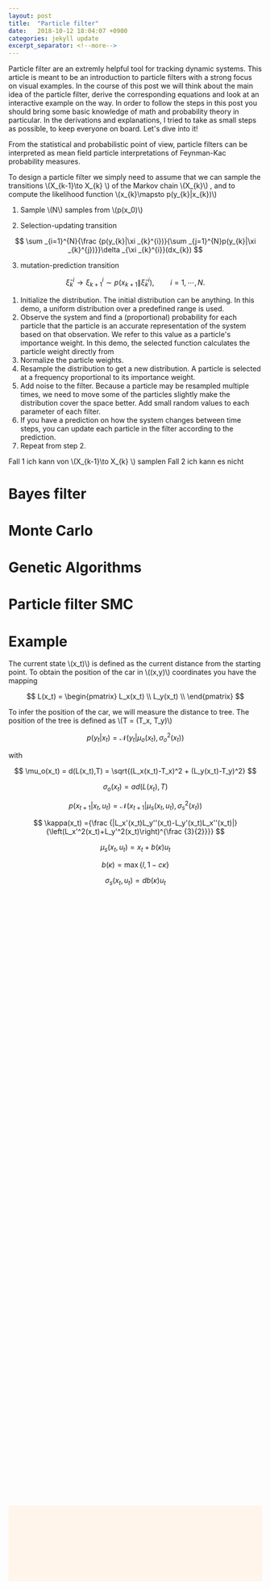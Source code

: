 ```yaml
---
layout: post
title:  "Particle filter"
date:   2018-10-12 18:04:07 +0900
categories: jekyll update
excerpt_separator: <!--more-->
---
```

Particle filter are an extremly helpful tool for tracking dynamic systems. This article is meant to be an introduction to particle filters with a strong focus on visual examples. In the course of this post we will think about the main idea of the particle filter, derive the corresponding equations and look at an interactive example on the way. In order to follow the steps in this post you should bring some basic knowledge of math and probability theory in particular. In the derivations and explanations, I tried to take as small steps as possible, to keep everyone on board. Let's dive into it!
<!--more-->
<script src="https://d3js.org/d3.v5.min.js" charset="utf-8"></script>
<script type="text/javascript" async src="https://cdn.mathjax.org/mathjax/latest/MathJax.js?config=TeX-AMS-MML_SVG"></script>
  <script src="https://cdn.plot.ly/plotly-latest.min.js"></script>

<script src="{{ base.url | prepend: site.url }}/assets/js/particle_filter/particle_filter.js"></script>
<script src="{{ base.url | prepend: site.url }}/assets/js/particle_filter/race_car.js"></script>
<script src="{{ base.url | prepend: site.url }}/assets/js/particle_filter/race_track.js"></script>

<script src="{{ base.url | prepend: site.url }}/assets/js/particle_filter/util.js"></script>

<script src="{{ base.url | prepend: site.url }}/assets/js/particle_filter/plot.js"></script>

<script src="{{ base.url | prepend: site.url }}/assets/js/particle_filter/discrete_bayes_filter.js"></script>


<script type="text/javascript">

// mit keys oder button steuerbar
// strips ein und ausblendbar
// weights ein und ausblendbar
// update resample predict manuell oder langsam automatisch (weiter button)
// update resample predict button (hier macht input keinen sinn, außer man hat 3 button für predict)
// mit maus car position festlegen (geringster abstand)


// herangehensweise

// 1. auto fährt 
// 2. Vorstellung der system und beobachtungsfunktion (plot)
// 3. mit maus car position festlegen, entsprechende verteilung innen und außen anzeigen
// 3a. Bayes filter approximierung außen posterior innen beobachtung (update prediction weiter)
// 4. standbild: particle anzeigen
// 5. standbild: update step (5 sek vorher 5 sek nachher) (prob strip innen anzeigen)
// 6. standbild: resampling (5 sek vorher 5 sek nachher)
// 7. standbild: predict (5 sek vorher 5 sek nachher)
// 8. update resample predict manuell (weiter button)
// 9. update resample predict automatisch (geschwindigkeit einstellbar) (steuerung über pfeiltasten)
// 10. zwei trees

	// SITE NOT LOADED!!!

	// add loaded listener
	window.addEventListener("load", function(event) {
		finished_loading();
	});

	function race_track_radius(rad){
		function deviation(x){
			return 10.0*Math.cos(8*x) + 290*gaussian(x,Math.PI-0.4,0.5) - 30*gaussian(x,Math.PI-0.0,0.2) + 330*gaussian(x,Math.PI+0.3,0.4);
		}
		return r = this.base_radius + deviation(rad);
	}

	var strip_n = 1000;


	// define race track
	var w = 800;
	var h = 500;
	var base_radius = 180;
	var base_x = w - base_radius - 80;
	var base_y = 250;

	race_track = new RadialRaceTrack(w, h, base_x, base_y, base_radius, race_track_radius);
	race_track.add_tree(base_x, base_y);

	// define race car
	rc = new RaceCar(race_track,"{{ base.url | prepend: site.url }}");

	// define particle filter 

	var N = 100; //no. of particles



		var use_particle_filter = false;
		var ani_step;

	race_track.set_strip_domain(strip_n);
	strip_pos = race_track.strip_pos;





	if(use_particle_filter){
		function observe_dist(distance, state){
			return rc.output_dist_single(distance, state, 0);
		}
		pf = new ParticleFilter(N, rc.system_dist_single.bind(rc), rc.system_dist_sample.bind(rc), [observe_dist], rc.initial_dist_sample.bind(rc), race_track.draw_points.bind(race_track));
		ani_step = 3;
	}else{



		state_n = strip_n;
		output_n = strip_n;

		console.log(strip_n)

		// define domains

		bf_x_map = strip_pos;

		bf_u_map = [0, 1, 2];

		max_dist = race_track.w;
		bf_y_map = [...Array(output_n)].map((e,i)=>{return max_dist*i/output_n;});


		// discretize pdf

		//bf_initial_dist = norm_vector([...Array(state_n)].map((e,i)=>{return (i>500 && i<550)?1.0:0.0;}));

		bf_initial_dist = norm_vector([...Array(state_n)].map((e,i)=>{return 1.0;}));

		

		bf_system_dist = bf_u_map.map((u)=>{
			return bf_x_map.map((x)=>{
				return norm_vector(rc.system_dist_array(bf_x_map,x,u));
			});
		});

		bf_output_dist = bf_x_map.map((x)=>{
				return norm_vector(rc.output_dist_array(bf_y_map,x,0));
		});

		function cont_2_disc_output(output){
			output = Math.abs(output);

			return Math.floor(output_n*output/max_dist);
		}

		
		bf = new DiscreteBayesFilter(bf_system_dist, bf_output_dist, bf_initial_dist);
		ani_step = 3;
	}


	var aa = 0;

	var dur = 1000;





function get_system_dist_normalized(pos, input) {
	var dist = rc.system_dist_array(strip_pos, pos, input);
	dist = dist.map((e)=>{return Math.pow(e,0.1);})
	return normalize_vector(dist);
}

function get_output_dist_normalized(pos){
	var L = this.race_track.race_track_pos_abs(this.race_track.get_rad(pos), 0.0);
	distance = distance_xy(L, this.race_track.trees[0]);
	var out_dist = strip_pos.map((e)=>{return rc.output_dist_single(distance, e, 0);})
	return normalize_vector(out_dist);
}

function mouse_move(){

	var coords = d3.mouse(this);


	var min_dist = 50.0;
	var nearest = race_track.get_nearest_pos(coords);
	if(nearest.distance < min_dist){
		race_track.show_strip("inner");
		race_track.show_strip("outer");
		race_track.update_car(nearest.pos,dur, 0);
		race_track.update_strip("outer", get_system_dist_normalized(nearest.pos, 2));
		race_track.update_strip("inner", get_output_dist_normalized(nearest.pos));
	}else{
		race_track.hide_strip("inner");
		race_track.hide_strip("outer");
	}

}


function finished_loading(){

	// SITE LOADED!


		//plot_pdf("output_dist_approx", bf_output_dist);
		//plot_pdf("system_dist_approx", bf_system_dist[2]);

	race_track.set_mouse_move(mouse_move)
	// init track and car
	var svg = document.getElementById("race_track");
	svg_bg = "#fff5eb";
	svg.style.backgroundColor = svg_bg;

	race_track.draw_race_track(svg);

	rc.reset();


	// initialize strips


	

	outer_color = d3.interpolateRgb(d3.rgb(svg_bg), d3.rgb('#00028e'))
	inner_color = d3.interpolateOranges;

	if(use_particle_filter){
		// particle
		pf.init_samples();	
		race_track.init_strip("outer", get_system_dist_normalized(rc.state), outer_color, 60);
		race_track.init_strip("inner", get_output_dist_normalized(rc.state), inner_color, 60);
	}else{
		// bayes


		race_track.init_strip("outer", normalize_vector(bf.posterior), outer_color, 60);
		race_track.init_strip("inner", get_output_dist_normalized(rc.state), inner_color, 60);




		
	}




}
// animation

function ani(){

	var inter = setInterval(function() {

	if (aa % ani_step == 0){
		input=2;

	    rc.step(input);

	    if(use_particle_filter){
	    	pf.predict(input);
			race_track.update_strip("outer", get_system_dist_normalized(rc.state));
			race_track.update_strip("inner", get_output_dist_normalized(rc.state));
		}else{
			//bayes

			bf.predict(input);
			race_track.hide_strip("inner");
			race_track.update_strip("outer", normalize_vector(bf.posterior));
			

		}



	}else if (aa % ani_step == 1){
		output = rc.output_dist_sample(0);
		if(use_particle_filter){
	    	pf.update(output, 0);
		}else{
			//bayes
			race_track.show_strip("inner");
			race_track.update_strip("inner", get_output_dist_normalized(rc.state));

		}
	}else{
		if(use_particle_filter){
	    	pf.ancestor_sampling();
	    }else{
			//bayes
	    	y = cont_2_disc_output(output);
			bf.update(y);

			race_track.update_strip("outer", normalize_vector(bf.posterior));
	    }
	}

	aa++;
        }, dur);

}
	

</script>



<div id="rad_to_s" style="width:100px"></div>
<div id="div1"></div>
<div id="div2"></div>



From the statistical and probabilistic point of view, particle filters can be interpreted as mean field particle interpretations of Feynman-Kac probability measures.

To design a particle filter we simply need to assume that we can sample the transitions \\(X_{k-1}\to X_{k} \\) of the Markov chain \\(X_{k}\\) , and to compute the likelihood function \\(x_{k}\mapsto p(y_{k}\|x_{k})\\) 


1. Sample \\(N\\) samples from \\(p(x_0)\\)

2. Selection-updating transition

$$ \sum _{i=1}^{N}{\frac {p(y_{k}|\xi _{k}^{i})}{\sum _{j=1}^{N}p(y_{k}|\xi _{k}^{j})}}\delta _{\xi _{k}^{i}}(dx_{k}) $$

3. mutation-prediction transition

$$ {\widehat {\xi }} _ {k}^{i}\longrightarrow \xi _ {k+1}^{i}\sim p(x _ {k+1}\|{\widehat {\xi }} _ {k}^{i}) ,\qquad i=1,\cdots ,N. $$


1. Initialize the distribution. The initial distribution can be anything. In this demo, a uniform distribution over a predefined range is used.
2. Observe the system and find a (proportional) probability for each particle that the particle is an accurate representation of the system based on that observation. We refer to this value as a particle's importance weight. In this demo, the selected function calculates the particle weight directly from
3. Normalize the particle weights.
4. Resample the distribution to get a new distribution. A particle is selected at a frequency proportional to its importance weight.
5. Add noise to the filter. Because a particle may be resampled multiple times, we need to move some of the particles slightly make the distribution cover the space better. Add small random values to each parameter of each filter.
6. If you have a prediction on how the system changes between time steps, you can update each particle in the filter according to the prediction.
7. Repeat from step 2.





Fall 1 ich kann von \\(X_{k-1}\to X_{k} \\) samplen
Fall 2 ich kann es nicht


# Bayes filter

# Monte Carlo

# Genetic Algorithms

# Particle filter SMC

# Example

The current state \\(x_t)\\) is defined as the current distance from the starting point. To obtain the position of the car in \\((x,y)\\) coordinates you have the mapping 

$$     L(x_t) =  \begin{pmatrix}
    L_x(x_t) \\
    L_y(x_t) \\
    \end{pmatrix} $$

To infer the position of the car, we will measure the distance to tree. The position of the tree is defined as \\(T = (T_x, T_y)\\)


$$ p(y_t|x_t) = \mathcal{N}(y_t| \mu_o(x_t), \sigma_o^2(x_t)) $$

with 


$$ \mu_o(x_t) = d(L(x_t),T) = \sqrt{(L_x(x_t)-T_x)^2 + (L_y(x_t)-T_y)^2} $$

$$  \sigma_o(x_t) = ad(L(x_t),T) $$



$$ p(x_{t+1}|x_t,u_t) = \mathcal{N}(x_{t+1}|\mu_s(x_t, u_t) ,\sigma_s^2(x_t) ) $$

$$ \kappa(x_t) ={\frac {|L_x'(x_t)L_y''(x_t)-L_y'(x_t)L_x''(x_t)|}{\left(L_x'^2(x_t)+L_y'^2(x_t)\right)^{\frac {3}{2}}}} $$


$$ \mu_s(x_t, u_t) = x_t + b(\kappa)u_t $$

$$ b(\kappa) = \max\{l, 1 - c\kappa\} $$

$$  \sigma_s(x_t, u_t) = db(\kappa)u_t $$ 



<div id="system_dist_approx"  style="width: 600px; height: 600px;"></div>
<div id="output_dist_approx"  style="width: 600px; height: 600px;"></div>

<svg id="race_track" style="background-color:#fff5eb;width:100%"  onclick="ani()"></svg>




<a href='https://www.freepik.com/free-vector/flat-car-collection-with-side-view_1505022.htm'></a>

<script type="text/javascript">




        
    </script>

